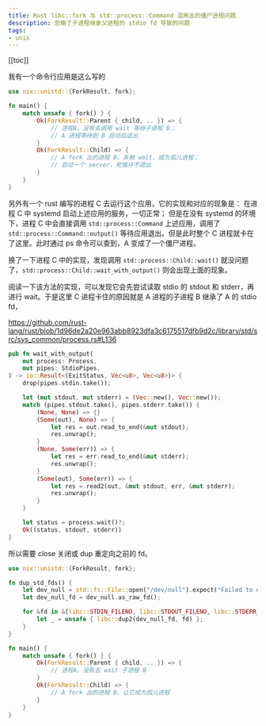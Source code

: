 ```yaml
---
title: Rust libc::fork 与 std::process::Command 混用出的僵尸进程问题
description: 忽略了子进程继承父进程的 stdio fd 导致的问题
tags: 
- unix 
---
```


[[toc]]

我有一个命令行应用是这么写的

```rust
use nix::unistd::{ForkResult, fork};

fn main() {
	match unsafe { fork() } {
		Ok(ForkResult::Parent { child, .. }) => {
			// 进程A，没有去调用 wait 等待子进程 B；
			// A 进程等待到 B 启动后退出
		}
		Ok(ForkResult::Child) => {
			// A fork 出的进程 B，未被 wait，成为孤儿进程；
			// 启动一个 server，死循环不退出
		}
	}
}
```

另外有一个 rust 编写的进程 C 去运行这个应用，它的实现和对应的现象是：
在进程 C 中 systemd 启动上述应用的服务，一切正常；
但是在没有 systemd 的环境下，进程 C 中会直接调用 `std::process::Command` 上述应用，调用了 `std::process::Command::output()` 等待应用退出。但是此时整个 C 进程就卡在了这里。此时通过 ps 命令可以查到，A 变成了一个僵尸进程。

换了一下进程 C 中的实现，发现调用 `std::process::Child::wait()` 就没问题了，`std::process::Child::wait_with_output()` 则会出现上面的现象。

阅读一下该方法的实现，可以发现它会先尝试读取 stdio 的 stdout 和 stderr，再进行 wait。于是这里 C 进程卡住的原因就是 A 进程的子进程 B 继承了 A 的 stdio fd，

https://github.com/rust-lang/rust/blob/1d96de2a20e963abb8923dfa3c6175517dfb9d2c/library/std/src/sys_common/process.rs#L136

```rust
pub fn wait_with_output(
    mut process: Process,
    mut pipes: StdioPipes,
) -> io::Result<(ExitStatus, Vec<u8>, Vec<u8>)> {
    drop(pipes.stdin.take());

    let (mut stdout, mut stderr) = (Vec::new(), Vec::new());
    match (pipes.stdout.take(), pipes.stderr.take()) {
        (None, None) => {}
        (Some(out), None) => {
            let res = out.read_to_end(&mut stdout);
            res.unwrap();
        }
        (None, Some(err)) => {
            let res = err.read_to_end(&mut stderr);
            res.unwrap();
        }
        (Some(out), Some(err)) => {
            let res = read2(out, &mut stdout, err, &mut stderr);
            res.unwrap();
        }
    }

    let status = process.wait()?;
    Ok((status, stdout, stderr))
}
```

所以需要 close 关闭或 dup 重定向之前的 fd。

```rust
use nix::unistd::{ForkResult, fork};

fn dup_std_fds() {
    let dev_null = std::fs::File::open("/dev/null").expect("Failed to open /dev/null");
    let dev_null_fd = dev_null.as_raw_fd();

    for &fd in &[libc::STDIN_FILENO, libc::STDOUT_FILENO, libc::STDERR_FILENO] {
        let _ = unsafe { libc::dup2(dev_null_fd, fd) };
    }
}

fn main() {
	match unsafe { fork() } {
		Ok(ForkResult::Parent { child, .. }) => {
			// 进程A，没有去 wait 子进程 B
		}
		Ok(ForkResult::Child) => {
			// A fork 出的进程 B，让它成为孤儿进程
		}
	}
}
```

